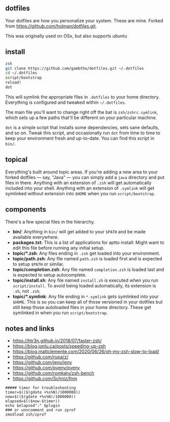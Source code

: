 ## dotfiles

Your dotfiles are how you personalize your system. These are mine.
Forked from https://github.com/holman/dotfiles.git.

This was originally used on OSx, but also supports ubuntu  

## install

```sh
zsh
git clone https://github.com/gambtho/dotfiles.git ~/.dotfiles
cd ~/.dotfiles
script/bootstrap
reload!
dot
```

This will symlink the appropriate files in `.dotfiles` to your home directory.
Everything is configured and tweaked within `~/.dotfiles`.

The main file you'll want to change right off the bat is `zsh/zshrc.symlink`,
which sets up a few paths that'll be different on your particular machine.

`dot` is a simple script that installs some dependencies, sets sane
defaults, and so on. Tweak this script, and occasionally run `dot` from
time to time to keep your environment fresh and up-to-date. You can find
this script in `bin/`.

## topical

Everything's built around topic areas. If you're adding a new area to your
forked dotfiles — say, "Java" — you can simply add a `java` directory and put
files in there. Anything with an extension of `.zsh` will get automatically
included into your shell. Anything with an extension of `.symlink` will get
symlinked without extension into `$HOME` when you run `script/bootstrap`.

## components

There's a few special files in the hierarchy.

- **bin/**: Anything in `bin/` will get added to your `$PATH` and be made
  available everywhere.
- **packages.txt**: This is a list of applications for aptto install: Might want to edit this file before running any initial setup.
- **topic/\*.zsh**: Any files ending in `.zsh` get loaded into your
  environment.
- **topic/path.zsh**: Any file named `path.zsh` is loaded first and is
  expected to setup `$PATH` or similar.
- **topic/completion.zsh**: Any file named `completion.zsh` is loaded
  last and is expected to setup autocomplete.
- **topic/install.sh**: Any file named `install.sh` is executed when you run `script/install`. To avoid being loaded automatically, its extension is `.sh`, not `.zsh`.
- **topic/\*.symlink**: Any file ending in `*.symlink` gets symlinked into
  your `$HOME`. This is so you can keep all of those versioned in your dotfiles
  but still keep those autoloaded files in your home directory. These get
  symlinked in when you run `script/bootstrap`.

## notes and links

* https://htr3n.github.io/2018/07/faster-zsh/
* https://blog.jonlu.ca/posts/speeding-up-zsh
* https://blog.mattclemente.com/2020/06/26/oh-my-zsh-slow-to-load/
* https://github.com/rupa/z/
* https://github.com/jenv/jenv
* https://github.com/pyenv/pyenv
* https://github.com/romkatv/zsh-bench
* https://github.com/Schniz/fnm

```
##### timer for troubleshooting
timer=$(($(gdate +%s%N)/1000000))
now=$(($(gdate +%s%N)/1000000))
elapsed=$(($now-$timer))
echo $elapsed":" $plugin
### or unncomment and run zprof
zmodload zsh/zprof
```